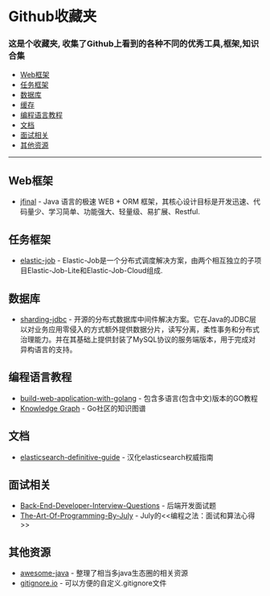 # Github收藏夹  

### 这是个收藏夹, 收集了Github上看到的各种不同的优秀工具,框架,知识合集  
- [Web框架](Web框架)
- [任务框架](任务框架)
- [数据库](#数据库)
- [缓存](#缓存)
- [编程语言教程](#编程语言教程)
- [文档](#文档)
- [面试相关](#面试相关)
- [其他资源](#其他资源)

- - -
## Web框架
* [jfinal](https://github.com/jfinal/jfinal) -  Java 语言的极速 WEB + ORM 框架，其核心设计目标是开发迅速、代码量少、学习简单、功能强大、轻量级、易扩展、Restful.

## 任务框架
* [elastic-job](https://github.com/elasticjob/elastic-job-lite) - Elastic-Job是一个分布式调度解决方案，由两个相互独立的子项目Elastic-Job-Lite和Elastic-Job-Cloud组成.

## 数据库
* [sharding-jdbc](https://github.com/shardingjdbc/sharding-jdbc) - 开源的分布式数据库中间件解决方案。它在Java的JDBC层以对业务应用零侵入的方式额外提供数据分片，读写分离，柔性事务和分布式治理能力。并在其基础上提供封装了MySQL协议的服务端版本，用于完成对异构语言的支持。

## 编程语言教程
* [build-web-application-with-golang](https://github.com/astaxie/build-web-application-with-golang) - 包含多语言(包含中文)版本的GO教程
* [Knowledge Graph](https://github.com/gocn/knowledge) - Go社区的知识图谱

## 文档
* [elasticsearch-definitive-guide](https://github.com/elastic/elasticsearch-definitive-guide) - 汉化elasticsearch权威指南

## 面试相关
* [Back-End-Developer-Interview-Questions](https://github.com/arialdomartini/Back-End-Developer-Interview-Questions) - 后端开发面试题
*  [The-Art-Of-Programming-By-July](https://github.com/julycoding/The-Art-Of-Programming-By-July) - July的<<编程之法：面试和算法心得>>

## 其他资源
* [awesome-java](https://github.com/akullpp/awesome-java) - 整理了相当多java生态圈的相关资源
*  [gitignore.io](https://github.com/joeblau/gitignore.io) - 可以方便的自定义.gitignore文件